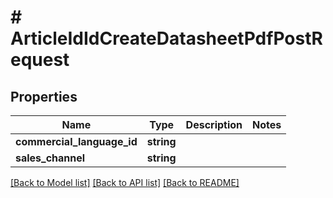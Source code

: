 # # ArticleIdIdCreateDatasheetPdfPostRequest

## Properties

Name | Type | Description | Notes
------------ | ------------- | ------------- | -------------
**commercial_language_id** | **string** |  |
**sales_channel** | **string** |  |

[[Back to Model list]](../../README.md#models) [[Back to API list]](../../README.md#endpoints) [[Back to README]](../../README.md)
